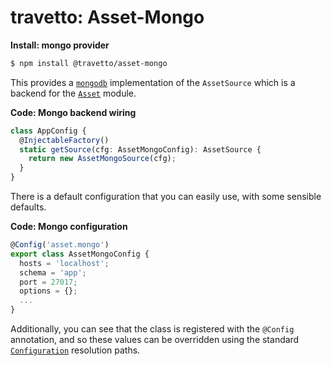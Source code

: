 travetto: Asset-Mongo
===

**Install: mongo provider**
```bash
$ npm install @travetto/asset-mongo
```

This provides a [`mongodb`](https://mongodb.com) implementation of the `AssetSource` which is a backend for the [`Asset`](https://github.com/travetto/travetto/tree/master/module/asset) module.  

**Code: Mongo backend wiring**
```typescript
class AppConfig {
  @InjectableFactory()
  static getSource(cfg: AssetMongoConfig): AssetSource {
    return new AssetMongoSource(cfg);
  }
}
```

There is a default configuration that you can easily use, with some sensible defaults. 

**Code: Mongo configuration**
```typescript
@Config('asset.mongo')
export class AssetMongoConfig {
  hosts = 'localhost';
  schema = 'app';
  port = 27017;
  options = {};
  ...
}
```

Additionally, you can see that the class is registered with the `@Config` annotation, and so these values can be overridden using the standard [`Configuration`](https://github.com/travetto/travetto/tree/master/module/config) resolution paths. 
